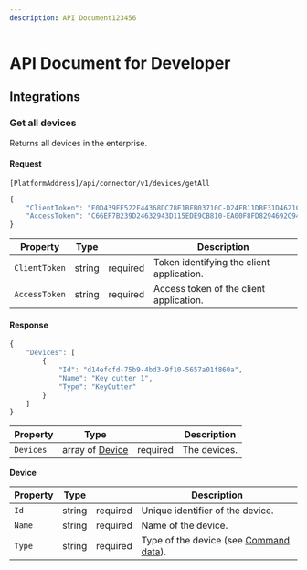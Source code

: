 ```yaml
---
description: API Document123456
---
```


# API Document for Developer

## Integrations

### Get all devices

Returns all devices in the enterprise.

#### Request

`[PlatformAddress]/api/connector/v1/devices/getAll`

```javascript
{
    "ClientToken": "E0D439EE522F44368DC78E1BFB03710C-D24FB11DBE31D4621C4817E028D9E1D",
    "AccessToken": "C66EF7B239D24632943D115EDE9CB810-EA00F8FD8294692C940F6B5A8F9453D"
}
```

| Property | Type |  | Description |
| --- | --- | --- | --- |
| `ClientToken` | string | required | Token identifying the client application. |
| `AccessToken` | string | required | Access token of the client application. |

#### Response

```javascript
{
    "Devices": [
        {
            "Id": "d14efcfd-75b9-4bd3-9f10-5657a01f860a",
            "Name": "Key cutter 1",
            "Type": "KeyCutter"
        }
    ]
}
```

| Property | Type |  | Description |
| --- | --- | --- | --- |
| `Devices` | array of [Device](https://github.com/vmpatel-cygnet/TestGitBook/tree/701dab76e666dcbb27f509d2d30842d4254bef75/integrations.md#device) | required | The devices. |

**Device**

| Property | Type |  | Description |
| --- | --- | --- | --- |
| `Id` | string | required | Unique identifier of the device. |
| `Name` | string | required | Name of the device. |
| `Type` | string | required | Type of the device \(see [Command data](https://github.com/vmpatel-cygnet/TestGitBook/tree/701dab76e666dcbb27f509d2d30842d4254bef75/integrations.md#command-data)\). |

### 

